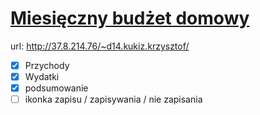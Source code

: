 # [Miesięczny budżet domowy](1)
url: http://37.8.214.76/~d14.kukiz.krzysztof/

- [x] Przychody
- [x] Wydatki
- [x] podsumowanie
- [ ] ikonka zapisu / zapisywania / nie zapisania

[1]:(http://37.8.214.76/~d14.kukiz.krzysztof/zad/budzet_domowy/)